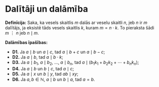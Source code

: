 # Dalītāji un dalāmība

**Definīcija:**
Saka, ka vesels skaitlis $m$ dalās ar veselu skaitli $n$, jeb $n$ ir $m$ dalītājs, 
ja eksistē tāds vesels skaitlis $k$, kuram $m = n \cdot k$. 
To pieraksta šādi $m \mathrel{\vdots} n$ jeb $n \mid m$.

**Dalāmības īpašības:**	

* **D1.** Ja $a \mid b$ un $a \mid c$, tad $a \mid b+c$ un $a \mid b-c$;
* **D2.** Ja $a \mid b$, tad $a \mid b \cdot k$;
* **D3.** Ja $a \mid b_1$, $a\mid b_2$, $\ldots$, $a \mid b_n$, 
  tad $a \mid \left(b_1k_1 + b_2k_2 + \cdots + b_nk_n \right)$;
* **D4.** Ja $a \mid b$ un $b \mid c$, tad $a \mid c$;
* **D5.** Ja $a \mid x$ un $b \mid y$, tad $ab \mid xy$;
* **D6.** Ja $a,b \in \mathbb{N}$, $a \mid b$ un $b \mid a$, tad $a =b$.

